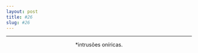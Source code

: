 ```yaml
---
layout: post
title: #26
slug: #26
---
```

---
<p class="description" style="text-align: center;">
*intrusões oníricas.
<br>
<br>

